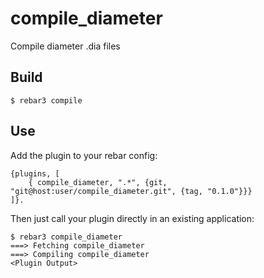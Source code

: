 compile_diameter
=====

Compile diameter .dia files

Build
-----

    $ rebar3 compile

Use
---

Add the plugin to your rebar config:

    {plugins, [
        { compile_diameter, ".*", {git, "git@host:user/compile_diameter.git", {tag, "0.1.0"}}}
    ]}.

Then just call your plugin directly in an existing application:


    $ rebar3 compile_diameter
    ===> Fetching compile_diameter
    ===> Compiling compile_diameter
    <Plugin Output>
